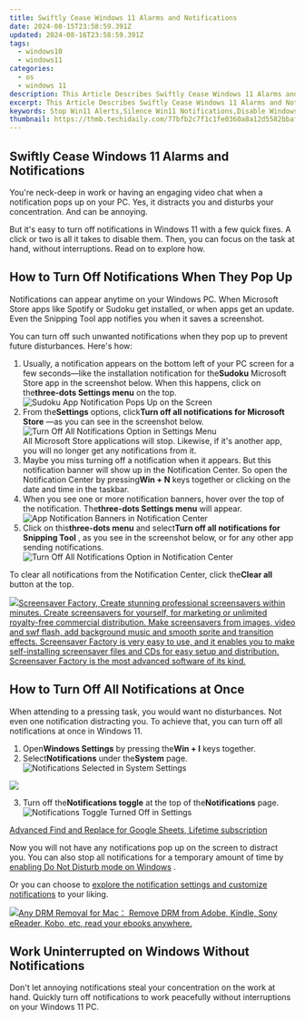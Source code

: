 ```yaml
---
title: Swiftly Cease Windows 11 Alarms and Notifications
date: 2024-08-15T23:58:59.391Z
updated: 2024-08-16T23:58:59.391Z
tags:
  - windows10
  - windows11
categories:
  - os
  - windows 11
description: This Article Describes Swiftly Cease Windows 11 Alarms and Notifications
excerpt: This Article Describes Swiftly Cease Windows 11 Alarms and Notifications
keywords: Stop Win11 Alerts,Silence Win11 Notifications,Disable Windows 11 Alarms,Quieten Win11 Warnings,Mute Win11 Updates,Halt Win11 Notifications,Prevent Win11 Alarms
thumbnail: https://thmb.techidaily.com/77bfb2c7f1c1fe0360a8a12d5582bbafa6a377d533d7c690d2e56cf6d1507405.jpg
---
```


## Swiftly Cease Windows 11 Alarms and Notifications

 You're neck-deep in work or having an engaging video chat when a notification pops up on your PC. Yes, it distracts you and disturbs your concentration. And can be annoying.

 But it's easy to turn off notifications in Windows 11 with a few quick fixes. A click or two is all it takes to disable them. Then, you can focus on the task at hand, without interruptions. Read on to explore how.

## How to Turn Off Notifications When They Pop Up

 Notifications can appear anytime on your Windows PC. When Microsoft Store apps like Spotify or Sudoku get installed, or when apps get an update. Even the Snipping Tool app notifies you when it saves a screenshot.

 You can turn off such unwanted notifications when they pop up to prevent future disturbances. Here's how:

1. Usually, a notification appears on the bottom left of your PC screen for a few seconds—like the installation notification for the**Sudoku** Microsoft Store app in the screenshot below. When this happens, click on the**three-dots Settings menu** on the top.  
![Sudoku App Notification Pops Up on the Screen](https://static1.makeuseofimages.com/wordpress/wp-content/uploads/2023/03/sudoku-app-notification.jpg)
2. From the**Settings** options, click**Turn off all notifications for Microsoft Store** —as you can see in the screenshot below.  
![Turn Off All Notifications Option in Settings Menu](https://static1.makeuseofimages.com/wordpress/wp-content/uploads/2023/03/turn-off-notifications-on-pop-up.jpg)  
 All Microsoft Store applications will stop. Likewise, if it's another app, you will no longer get any notifications from it.
3. Maybe you miss turning off a notification when it appears. But this notification banner will show up in the Notification Center. So open the Notification Center by pressing**Win + N** keys together or clicking on the date and time in the taskbar.
4. When you see one or more notification banners, hover over the top of the notification. The**three-dots Settings menu** will appear.  
![App Notification Banners in Notification Center](https://static1.makeuseofimages.com/wordpress/wp-content/uploads/2023/03/snipping-tool-notification-banner.jpg)
5. Click on this**three-dots menu** and select**Turn off all notifications for Snipping Tool** , as you see in the screenshot below, or for any other app sending notifications.  
![Turn Off All Notifications Option in Notification Center](https://static1.makeuseofimages.com/wordpress/wp-content/uploads/2023/03/turn-off-all-notifications.jpg)

 To clear all notifications from the Notification Center, click the**Clear all** button at the top.

<!-- affiliate ads begin -->
<a href="https://secure.2checkout.com/order/checkout.php?PRODS=194977&QTY=1&AFFILIATE=108875&CART=1"><img src="https://www.blumentals.net/scrfactory/images/screensaver-software.png" border="0">Screensaver Factory, Create stunning professional screensavers within minutes. Create screensavers for yourself, for marketing or unlimited royalty-free commercial distribution. Make screensavers from images, video and swf flash, add background music and smooth sprite and transition effects. Screensaver Factory is very easy to use, and it enables you to make self-installing screensaver files and CDs for easy setup and distribution. Screensaver Factory is the most advanced software of its kind.</a>
<!-- affiliate ads end -->
## How to Turn Off All Notifications at Once

 When attending to a pressing task, you would want no disturbances. Not even one notification distracting you. To achieve that, you can turn off all notifications at once in Windows 11.

1. Open**Windows Settings** by pressing the**Win + I** keys together.
2. Select**Notifications** under the**System** page.  
![Notifications Selected in System Settings](https://static1.makeuseofimages.com/wordpress/wp-content/uploads/2023/03/select-notifications-in-settings-1.jpg)
<!-- affiliate ads begin -->
<a href="https://secure.2checkout.com/order/checkout.php?PRODS=3851655&QTY=1&AFFILIATE=108875&CART=1"><img src="http://www.aiseesoft.com/avangate/30p/banner.jpg" border="0"></a>
<!-- affiliate ads end -->
3. Turn off the**Notifications toggle** at the top of the**Notifications** page.  
![Notifications Toggle Turned Off in Settings](https://static1.makeuseofimages.com/wordpress/wp-content/uploads/2023/03/turn-notifications-toggle-off-1.jpg)
<!-- affiliate ads begin -->
<a href="https://secure.2checkout.com/order/checkout.php?PRODS=4729642&QTY=1&AFFILIATE=108875&CART=1">Advanced Find and Replace for Google Sheets, Lifetime subscription</a>
<!-- affiliate ads end -->

 Now you will not have any notifications pop up on the screen to distract you. You can also stop all notifications for a temporary amount of time by [enabling Do Not Disturb mode on Windows](https://www.makeuseof.com/windows-11-do-not-disturb-mode/) .

 Or you can choose to [explore the notification settings and customize notifications](https://www.makeuseof.com/windows-11-customize-notifications/) to your liking.

<!-- affiliate ads begin -->
<a href="https://secure.2checkout.com/order/checkout.php?PRODS=4600114&QTY=1&AFFILIATE=108875&CART=1"><img src="https://www.epubor.com/images/drm-removal-feature2.png" border="0">Any DRM Removal for Mac： Remove DRM from Adobe, Kindle, Sony eReader, Kobo, etc, read your ebooks anywhere.</a>
<!-- affiliate ads end -->
## Work Uninterrupted on Windows Without Notifications

 Don't let annoying notifications steal your concentration on the work at hand. Quickly turn off notifications to work peacefully without interruptions on your Windows 11 PC.


<ins class="adsbygoogle"
     style="display:block"
     data-ad-format="autorelaxed"
     data-ad-client="ca-pub-7571918770474297"
     data-ad-slot="1223367746"></ins>



<ins class="adsbygoogle"
     style="display:block"
     data-ad-client="ca-pub-7571918770474297"
     data-ad-slot="8358498916"
     data-ad-format="auto"
     data-full-width-responsive="true"></ins>






